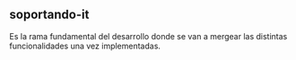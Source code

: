 ## soportando-it

Es la rama fundamental del desarrollo donde se van a mergear las distintas funcionalidades una vez implementadas.
